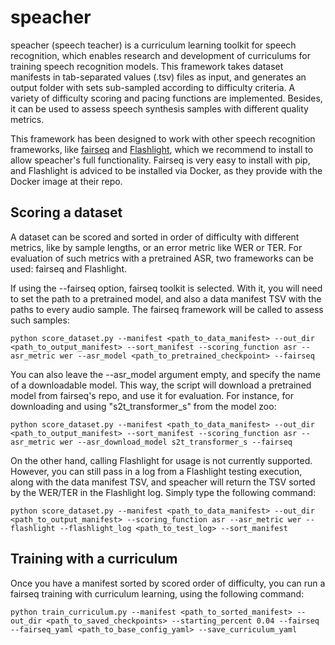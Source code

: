 # speacher
speacher (speech teacher) is a curriculum learning toolkit for speech recognition, which enables research and development of curriculums for training speech recognition models. This framework takes dataset manifests in tab-separated values (.tsv) files as input, and generates an output folder with sets sub-sampled according to difficulty criteria. A variety of difficulty scoring and pacing functions are implemented. Besides, it can be used to assess speech synthesis samples with different quality metrics.

This framework has been designed to work with other speech recognition frameworks, like [fairseq](https://github.com/pytorch/fairseq) and [Flashlight](https://github.com/facebookresearch/flashlight/), which we recommend to install to allow speacher's full functionality. Fairseq is very easy to install with pip, and Flashlight is adviced to be installed via Docker, as they provide with the Docker image at their repo.

## Scoring a dataset
A dataset can be scored and sorted in order of difficulty with different metrics, like by sample lengths, or an error metric like WER or TER. For evaluation of such metrics with a pretrained ASR, two frameworks can be used: fairseq and Flashlight.

If using the --fairseq option, fairseq toolkit is selected. With it, you will need to set the path to a pretrained model, and also a data manifest TSV with the paths to every audio sample. The fairseq framework will be called to assess such samples:
````
python score_dataset.py --manifest <path_to_data_manifest> --out_dir <path_to_output_manifest> --sort_manifest --scoring_function asr --asr_metric wer --asr_model <path_to_pretrained_checkpoint> --fairseq
````

You can also leave the --asr_model argument empty, and specify the name of a downloadable model. This way, the script will download a pretrained model from fairseq's repo, and use it for evaluation. For instance, for downloading and using "s2t_transformer_s" from the model zoo:

```
python score_dataset.py --manifest <path_to_data_manifest> --out_dir <path_to_output_manifest> --sort_manifest --scoring_function asr --asr_metric wer --asr_download_model s2t_transformer_s --fairseq
```

On the other hand, calling Flashlight for usage is not currently supported. However, you can still pass in a log from a Flashlight testing execution, along with the data manifest TSV, and speacher will return the TSV sorted by the WER/TER in the Flashlight log. Simply type the following command:
```
python score_dataset.py --manifest <path_to_data_manifest> --out_dir <path_to_output_manifest> --scoring_function asr --asr_metric wer --flashlight --flashlight_log <path_to_test_log> --sort_manifest
```

## Training with a curriculum

Once you have a manifest sorted by scored order of difficulty, you can run a fairseq training with curriculum learning, using the following command:
```
python train_curriculum.py --manifest <path_to_sorted_manifest> --out_dir <path_to_saved_checkpoints> --starting_percent 0.04 --fairseq --fairseq_yaml <path_to_base_config_yaml> --save_curriculum_yaml
```